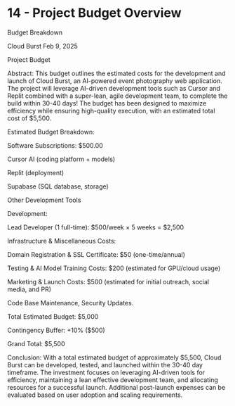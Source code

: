 # 14 - Project Budget Overview

Budget Breakdown

Cloud Burst
Feb 9, 2025

Project Budget 

Abstract: This budget outlines the estimated costs for the development and launch of Cloud Burst, an AI-powered event photography web application. The project will leverage AI-driven development tools such as Cursor and Replit combined with a super-lean, agile development team, to complete the build within 30-40 days! The budget has been designed to maximize efficiency while ensuring high-quality execution, with an estimated total cost of $5,500.



Estimated Budget Breakdown:

Software Subscriptions: $500.00

Cursor AI (coding platform + models)

Replit (deployment)

Supabase (SQL database, storage)

Other Development Tools 


Development:

Lead Developer (1 full-time): $500/week × 5 weeks = $2,500


Infrastructure & Miscellaneous Costs:

Domain Registration & SSL Certificate: $50 (one-time/annual)

Testing & AI Model Training Costs: $200 (estimated for GPU/cloud usage)

Marketing & Launch Costs: $500 (estimated for initial outreach, social media, and PR)

Code Base Maintenance, Security Updates.



Total Estimated Budget: $5,000

Contingency Buffer: +10% ($500)

Grand Total: $5,500



Conclusion: With a total estimated budget of approximately $5,500, Cloud Burst can be developed, tested, and launched within the 30-40 day timeframe. The investment focuses on leveraging AI-driven tools for efficiency, maintaining a lean effective development team, and allocating resources for a successful launch. Additional post-launch expenses can be evaluated based on user adoption and scaling requirements.



